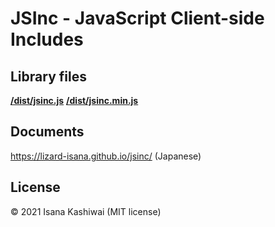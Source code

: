 # JSInc - JavaScript Client-side Includes

## Library files
**[/dist/jsinc.js](/dist/jsinc.js)**
**[/dist/jsinc.min.js](/dist/jsinc.min.js)**

## Documents
https://lizard-isana.github.io/jsinc/ (Japanese)

## License
© 2021 Isana Kashiwai (MIT license)
